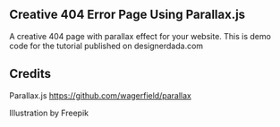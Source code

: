 ## Creative 404 Error Page Using Parallax.js
A creative 404 page with parallax effect for your website. This is demo code for the tutorial published on designerdada.com

## Credits
Parallax.js https://github.com/wagerfield/parallax

Illustration by Freepik
